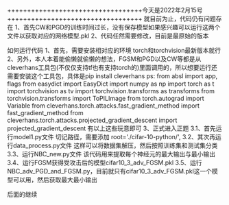 ++++++++++++++++++++++++++++++++++今天是2022年2月15号 ++++++++++++++++++++++++++++++++++
就目前为止，代码仍有问题存在
1、首先CW和PGD的训练时间过长，没有保存模型如果感兴趣可以运行这两个文件以获取对应的网络模型.pkl
2、代码任然需要修改，目前是最原始的版本 

如何运行代码 
1、首先，需要安装相对应的环境 torch和torchvision最新版本就行
2、另外，本人本着能偷懒就偷懒的想法，FGSM和PGD以及CW等都是从cleverhans工具包(不仅仅支持tf也有支持torch的)里面调用的，所以想要运行还需要安装这个工具包，具体是pip install cleverhans 
ps:     from absl import app, flags
        from easydict import EasyDict
        import numpy as np
        import torch as t
        import torchvision as tv
        import torchvision.transforms as transforms
        from torchvision.transforms import ToPILImage
        from torch.autograd import Variable
        from cleverhans.torch.attacks.fast_gradient_method import fast_gradient_method
        from cleverhans.torch.attacks.projected_gradient_descent import projected_gradient_descent
有以上这些玩意即可
3、正式进入正题
 3.1、首先运行model1.py文件 切记路径，需要添加 root='./cifar-10-python/',
 3.2、其次再运行data_process.py文件 这样可以将数据集解压，然后按照训练集和测试集分类
 3.3、运行NBC_new.py文件 该代码用来提取每个神经元的最大输出与最小输出
 3.4、运行FGSM获得受攻击后的模型cifar10_3_adv_FGSM.pkl
 3.5、运行NBC_adv_PGD_and_FGSM.py，目前就只有cifar10_3_adv_FGSM.pkl这一个模型可以用，然后获取最大最小输出
 
 
 后面的继续


